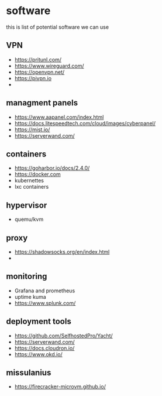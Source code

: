 # software
 this is list of potential software we can use 

## VPN
 - https://pritunl.com/ 
 - https://www.wireguard.com/
 - https://openvpn.net/
 - https://pivpn.io
 - 

## managment panels
 - https://www.aapanel.com/index.html
 - https://docs.litespeedtech.com/cloud/images/cyberpanel/
 - https://mist.io/
 - https://serverwand.com/


## containers
 - https://goharbor.io/docs/2.4.0/
 - https://docker.com
 - kubernettes 
 - lxc containers 

## hypervisor
 - quemu/kvm 

## proxy 
 - https://shadowsocks.org/en/index.html
 - 
## monitoring
 - Grafana and prometheus 
 - uptime kuma 
 - https://www.splunk.com/

## deployment tools
 - https://github.com/SelfhostedPro/Yacht/ 
 - https://serverwand.com/
 - https://docs.cloudron.io/
 - https://www.okd.io/

## missulanius
 - https://firecracker-microvm.github.io/
